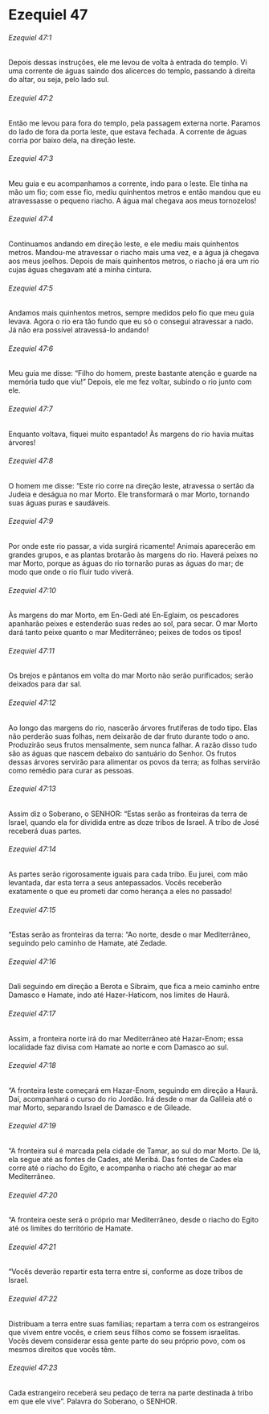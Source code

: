# Ezequiel 47

###### Ezequiel 47:1

Depois dessas instruções, ele me levou de volta à entrada do templo. Vi uma corrente de águas saindo dos alicerces do templo, passando à direita do altar, ou seja, pelo lado sul.

###### Ezequiel 47:2

Então me levou para fora do templo, pela passagem externa norte. Paramos do lado de fora da porta leste, que estava fechada. A corrente de águas corria por baixo dela, na direção leste.

###### Ezequiel 47:3

Meu guia e eu acompanhamos a corrente, indo para o leste. Ele tinha na mão um fio; com esse fio, mediu quinhentos metros e então mandou que eu atravessasse o pequeno riacho. A água mal chegava aos meus tornozelos!

###### Ezequiel 47:4

Continuamos andando em direção leste, e ele mediu mais quinhentos metros. Mandou-me atravessar o riacho mais uma vez, e a água já chegava aos meus joelhos. Depois de mais quinhentos metros, o riacho já era um rio cujas águas chegavam até a minha cintura.

###### Ezequiel 47:5

Andamos mais quinhentos metros, sempre medidos pelo fio que meu guia levava. Agora o rio era tão fundo que eu só o consegui atravessar a nado. Já não era possível atravessá-lo andando!

###### Ezequiel 47:6

Meu guia me disse: “Filho do homem, preste bastante atenção e guarde na memória tudo que viu!” Depois, ele me fez voltar, subindo o rio junto com ele.

###### Ezequiel 47:7

Enquanto voltava, fiquei muito espantado! Às margens do rio havia muitas árvores!

###### Ezequiel 47:8

O homem me disse: “Este rio corre na direção leste, atravessa o sertão da Judeia e deságua no mar Morto. Ele transformará o mar Morto, tornando suas águas puras e saudáveis.

###### Ezequiel 47:9

Por onde este rio passar, a vida surgirá ricamente! Animais aparecerão em grandes grupos, e as plantas brotarão às margens do rio. Haverá peixes no mar Morto, porque as águas do rio tornarão puras as águas do mar; de modo que onde o rio fluir tudo viverá.

###### Ezequiel 47:10

Às margens do mar Morto, em En-Gedi até En-Eglaim, os pescadores apanharão peixes e estenderão suas redes ao sol, para secar. O mar Morto dará tanto peixe quanto o mar Mediterrâneo; peixes de todos os tipos!

###### Ezequiel 47:11

Os brejos e pântanos em volta do mar Morto não serão purificados; serão deixados para dar sal.

###### Ezequiel 47:12

Ao longo das margens do rio, nascerão árvores frutíferas de todo tipo. Elas não perderão suas folhas, nem deixarão de dar fruto durante todo o ano. Produzirão seus frutos mensalmente, sem nunca falhar. A razão disso tudo são as águas que nascem debaixo do santuário do Senhor. Os frutos dessas árvores servirão para alimentar os povos da terra; as folhas servirão como remédio para curar as pessoas.

###### Ezequiel 47:13

Assim diz o Soberano, o SENHOR: “Estas serão as fronteiras da terra de Israel, quando ela for dividida entre as doze tribos de Israel. A tribo de José receberá duas partes.

###### Ezequiel 47:14

As partes serão rigorosamente iguais para cada tribo. Eu jurei, com mão levantada, dar esta terra a seus antepassados. Vocês receberão exatamente o que eu prometi dar como herança a eles no passado!

###### Ezequiel 47:15

“Estas serão as fronteiras da terra: “Ao norte, desde o mar Mediterrâneo, seguindo pelo caminho de Hamate, até Zedade.

###### Ezequiel 47:16

Dali seguindo em direção a Berota e Sibraim, que fica a meio caminho entre Damasco e Hamate, indo até Hazer-Haticom, nos limites de Haurã.

###### Ezequiel 47:17

Assim, a fronteira norte irá do mar Mediterrâneo até Hazar-Enom; essa localidade faz divisa com Hamate ao norte e com Damasco ao sul.

###### Ezequiel 47:18

“A fronteira leste começará em Hazar-Enom, seguindo em direção a Haurã. Daí, acompanhará o curso do rio Jordão. Irá desde o mar da Galileia até o mar Morto, separando Israel de Damasco e de Gileade.

###### Ezequiel 47:19

“A fronteira sul é marcada pela cidade de Tamar, ao sul do mar Morto. De lá, ela segue até as fontes de Cades, até Meribá. Das fontes de Cades ela corre até o riacho do Egito, e acompanha o riacho até chegar ao mar Mediterrâneo.

###### Ezequiel 47:20

“A fronteira oeste será o próprio mar Mediterrâneo, desde o riacho do Egito até os limites do território de Hamate.

###### Ezequiel 47:21

“Vocês deverão repartir esta terra entre si, conforme as doze tribos de Israel.

###### Ezequiel 47:22

Distribuam a terra entre suas famílias; repartam a terra com os estrangeiros que vivem entre vocês, e criem seus filhos como se fossem israelitas. Vocês devem considerar essa gente parte do seu próprio povo, com os mesmos direitos que vocês têm.

###### Ezequiel 47:23

Cada estrangeiro receberá seu pedaço de terra na parte destinada à tribo em que ele vive”. Palavra do Soberano, o SENHOR.

